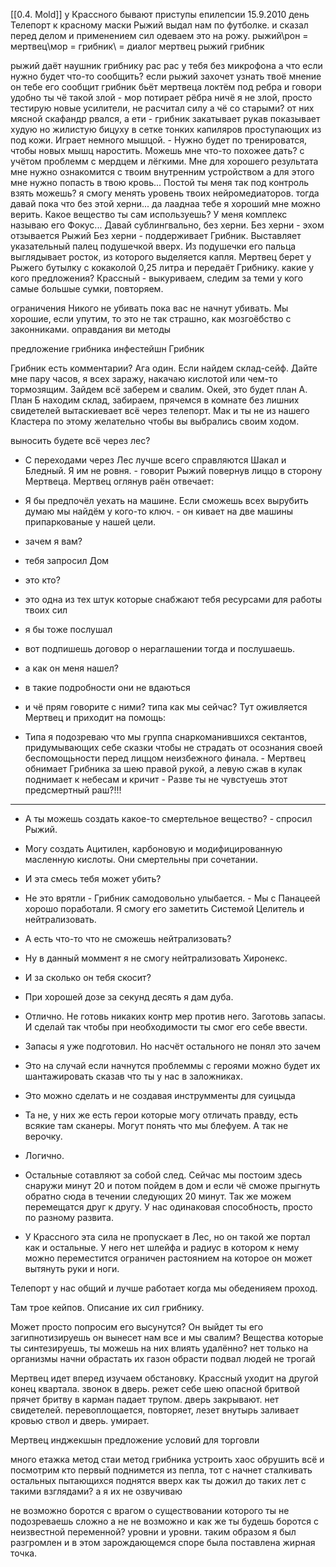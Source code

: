 [[0.4. Mold]]
у Крассного бывают приступы епилепсии
15.9.2010 день
Телепорт к красному
маски Рыжий выдал нам по футболке. и сказал перед делом и применением сил одеваем это на рожу.
рыжий\рон = 
мертвец\мор = 
грибник\ = 
диалог 
мертвец рыжий грибник

рыжий даёт наушник грибнику
рас рас 
у тебя без микрофона
а что если нужно будет что-то сообщить?
если рыжий захочет узнать твоё мнение он тебе его сообщит
грибник бьёт мертвеца локтём под ребра и говори
удобно
ты чё такой злой - мор потирает рёбра 
ничё я не злой, просто тестирую новые усилители, не расчитал силу
а чё со старыми? 
от них мясной скафандр рвался, а ети - грибник закатывает рукав показывает худую но жилистую бицуху в сетке тонких капиляров проступающих из под кожи. Играет немного мышцой. - Нужно будет по тренироватся, чтобы новых мышц наростить.
Можешь мне что-то похожее дать? с учётом проблемм с мердцем и лёгкими.
Мне для хорошего результата мне нужно ознакомится с твоим внутренним устройством а для этого мне нужно попасть в твою кровь...
Постой ты меня так под контроль взять можешь?
я смогу менять уровень твоих нейромедиаторов.
тогда давай пока что без этой херни...
да лааднаа тебе я хороший мне можно верить.
Какое вещество ты сам используешь?
У меня комплекс называю его Фокус...
Давай сублингвально, без херни.
Без херни - эхом отзывается Рыжий
Без херни - поддерживает Грибник. Выставляет указательный палец подушечкой вверх. Из подушечки его пальца выглядывает росток, из которого выделяется капля. Мертвец берет у Рыжего бутылку с кокаколой 0,25 литра и передаёт Грибнику.
какие у кого предложения?
Крассный -  выкуриваем, следим за теми у кого самые большые сумки, повторяем.

ограничения
Никого не убивать пока вас не начнут убивать.
Мы хорошие, если упутим, то это не так страшно, как мозгоёбство с законниками.
оправдания ви
методы

предложение грибника
инфестейшн Грибник

Грибник есть комментарии?
Ага один. Если найдем склад-сейф. Дайте мне пару часов, я всех заражу, накачаю кислотой или чем-то тормозящим. Зайдем всё заберем и свалим.
Окей, это будет план А. План Б находим склад, забираем, прячемся в комнате без лишних свидетелей вытаскиевает всё через телепорт.
Мак и ты не из нашего Кластера по этому желательно чтобы вы выбрались своим ходом.


выносить будете всё через лес?
- С переходами через Лес лучше всего справляются Шакал и Бледный. Я им не ровня. - говорит Рыжий повернув лиццо в сторону Мертвеца.
Мертвец оглянув раён отвечает:
- Я бы предпочёл уехать на машине. Если сможешь всех вырубить думаю мы найдём у кого-то ключ. - он кивает на две машины припаркованые у нашей цели.

- зачем я вам?
- тебя запросил Дом
- это кто?
- это одна из тех штук которые снабжают тебя ресурсами для работы твоих сил
- я бы тоже послушал
- вот подпишешь договор о нераглашении тогда и послушаешь.
- а как он меня нашел?  
- в такие подробности они не вдаються
- и чё прям говорите с ними? типа как мы сейчас? 
Тут оживляется Мертвец и приходит на помощь:
- Типа я подозреваю что мы группа снаркоманившихся сектантов, придумывающих себе сказки чтобы не страдать от осознания своей беспомощьности перед лиццом неизбежного финала. - Мертвец обнимает Грибника за шею правой рукой, а левую сжав в кулак поднимает к небесам и кричит - Разве ты не чувстуешь этот предсмертный раш?!!!

***

- А ты можешь создать какое-то смертельное вещество? - спросил Рыжий.
- Могу создать Ацитилен, карбоновую и модифицированную масленную кислоты. Они смертельны при сочетании.
- И эта смесь тебя может убить?
- Не это врятли - Грибник самодовольно улыбается. - Мы с Панацеей хорошо поработали. Я смогу его заметить Системой Целитель и нейтрализовать.
- А есть что-то что не сможешь нейтрализовать? 
- Ну в данный моммент я не смогу нейтрализовать Хиронекс.
- И за сколько он тебя скосит?
- При хорошей дозе за секунд десять я дам дуба.
- Отлично. Не готовь никаких контр мер против него. Заготовь запасы. И сделай так чтобы при необходимости ты смог его себе ввести.
- Запасы я уже подготовил. Но насчёт остального не понял это зачем
- Это на случай если начнутся проблеммы с героями можно будет их шантажировать сказав что ты у нас в заложниках.
- Это можно сделать и не создавая инструмменты для суицыда
- Та не, у них же есть герои которые могу отличать правду, есть всякие там сканеры. Могут понять что мы блефуем. А так не верочку.
- Логично.

- Остальные сотавляют за собой след. Сейчас мы постоим здесь снаружи минут 20 и потом пойдем в дом и если чё сможе прыгнуть обратно сюда в течении следующих 20 минут. Так же можем перемещатся друг к другу. У нас одинаковая способность, просто по разному развита.
- У Крассного эта сила не пропускает в Лес, но он такой же портал как и остальные. У него нет шлейфа и радиус в котором к нему можно переместится ограничен растоянием на которое он может вытянуть руки и ноги.

Телепорт у нас общий и лучше работает когда мы обеденияем проход. 

Там трое кейпов. Описание их сил грибнику.

Может просто попросим его высунутся? Он выйдет ты его загипнотизируешь он вынесет нам все и мы свалим?
Вещества которые ты синтезируешь, ты можешь на них влиять удалённо?
нет только на организмы
начни обрастать их газон обрасти подвал людей не трогай

Мертвец идет вперед изучаем обстановку. Крассный уходит на другой конец квартала.
звонок в дверь. режет себе шею опасной бритвой прячет бритву в карман падает трупом. дверь закрывают.
нет свидетелей.
перевоплощается, повторяет, лезет внутырь заливает кровью ствол и дверь. умирает.

Мертвец инджекшын предложение условий для торговли

много етажка метод стаи
метод грибника 
устроить хаос обрушить всё и посмотрим кто первый поднимется из пепла, тот с начнет сталкивать остальных пытающихся поднятся вверх
как ты дожил до таких лет с такими взглядами? а я их не озвучиваю

не возможно боротся с врагом о существовании которого ты не подозреваешь
сложно а не не возможно
и как же ты будешь боротся с неизвестной переменной?
уровни и уровни. таким образом я был разгромлен и в этом зарождающемся споре была поставлена жирная точка.